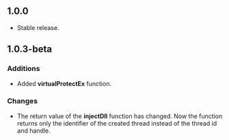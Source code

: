## 1.0.0

- Stable release.

## 1.0.3-beta

### Additions
- Added **virtualProtectEx** function. 

### Changes
- The return value of the **injectDll** function has changed. Now the function returns only the identifier of the created thread instead of the thread id and handle.
